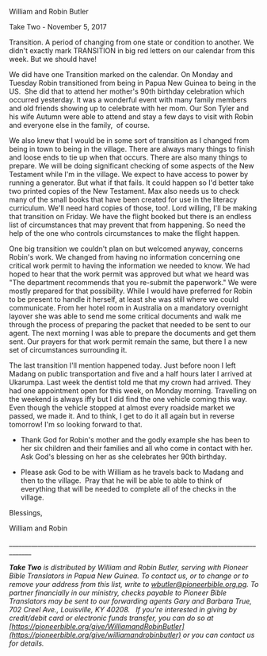 William and Robin Butler

Take Two - November 5, 2017

Transition. A period of changing from one state or condition to another.
We didn't exactly mark TRANSITION in big red letters on our calendar
from this week. But we should have!

We did have one Transition marked on the calendar. On Monday and Tuesday
Robin transitioned from being in Papua New Guinea to being in the US.
 She did that to attend her mother's 90th birthday celebration which
occurred yesterday. It was a wonderful event with many family members
and old friends showing up to celebrate with her mom. Our Son Tyler and
his wife Autumn were able to attend and stay a few days to visit with
Robin and everyone else in the family,  of course.

We also knew that I would be in some sort of transition as I changed
from being in town to being in the village. There are always many things
to finish and loose ends to tie up when that occurs. There are also many
things to prepare. We will be doing significant checking of some aspects
of the New Testament while I'm in the village. We expect to have access
to power by running a generator. But what if that fails. It could happen
so I'd better take two printed copies of the New Testament. Max also
needs us to check many of the small books that have been created for use
in the literacy curriculum. We'll need hard copies of those, too!. Lord
willing, I'll be making that transition on Friday. We have the flight
booked but there is an endless list of circumstances that may prevent
that from happening. So need the help of the one who controls
circumstances to make the flight happen.

One big transition we couldn't plan on but welcomed anyway, concerns
Robin's work. We changed from having no information concerning one
critical work permit to having the information we needed to know. We had
hoped to hear that the work permit was approved but what we heard was
"The department recommends that you re-submit the paperwork." We were
mostly prepared for that possibility. While I would have preferred for
Robin to be present to handle it herself, at least she was still where
we could communicate. From her hotel room in Australia on a mandatory
overnight layover she was able to send me some critical documents and
walk me through the process of preparing the packet that needed to be
sent to our agent. The next morning I was able to prepare the documents
and get them sent. Our prayers for that work permit remain the same, but
there I a new set of circumstances surrounding it.

The last transition I'll mention happened today. Just before noon I left
Madang on public transportation and five and a half hours later I
arrived at Ukarumpa. Last week the dentist told me that my crown had
arrived. They had one appointment open for this week, on Monday morning.
Travelling on the weekend is always iffy but I did find the one vehicle
coming this way. Even though the vehicle stopped at almost every
roadside market we passed, we made it. And to think, I get to do it all
again but in reverse tomorrow! I'm so looking forward to that.

-   Thank God for Robin\'s mother and the godly example she has been to
    her six children and their families and all who come in contact with
    her.  Ask God\'s blessing on her as she celebrates her 90th
    birthday.

-   Please ask God to be with William as he travels back to Madang and
    then to the village.  Pray that he will be able to able to think of
    everything that will be needed to complete all of the checks in the
    village.

Blessings,

William and Robin

\_\_\_\_\_\_\_\_\_\_\_\_\_\_\_\_\_\_\_\_\_\_\_\_\_\_\_\_\_\_\_\_\_\_\_\_\_\_\_\_\_\_\_\_\_\_\_\_\_\_\_\_\_\_\_\_\_\_\_\_\_\_\_\_\_\_\_\_\_\_\_\_\_\_\_\_\_\_\_\_\_\_\_\_\_

***Take Two** is distributed by William and Robin Butler, serving with
Pioneer Bible Translators in Papua New Guinea. To contact us, or to
change or to remove your address from this list, write to
<wbutler@pioneerbible.org.pg>. To partner financially in our ministry,
checks payable to Pioneer Bible Translators may be sent to our
forwarding agents Gary and Barbara True, 702 Creel Ave., Louisville, KY
40208.   If you're interested in giving by credit/debit card or
electronic funds transfer, you can do so at
[https://pioneerbible.org/give/WilliamandRobinButler](https://pioneerbible.org/give/williamandrobinbutler)
or you can contact us for details.*
